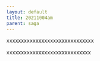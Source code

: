 ```yaml
---
layout: default
title: 20211004am
parent: saga
---
```


xxxxxxxxxxxxxxxxxxxxxxxxxxxxxx

xxxxxxxxxxxxxxxxxxxxxxxxxxxxx
